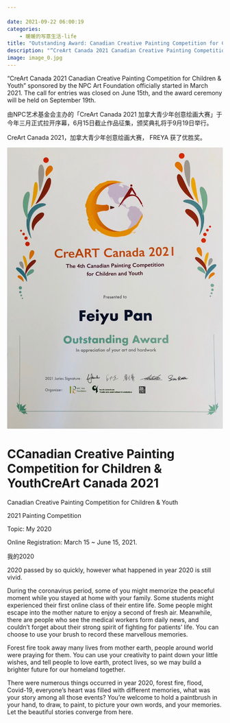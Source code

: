 ```yaml
---

date: 2021-09-22 06:00:19
categories:
    - 暖暖的写意生活-life
title: "Outstanding Award: Canadian Creative Painting Competition for Children &Youth CreArt Canada 2021"
description: "“CreArt Canada 2021 Canadian Creative Painting Competition for Children & Youth” sponsored by the NP..."
image: image_0.jpg
---
```


“CreArt Canada 2021 Canadian Creative Painting Competition for Children & Youth” sponsored by the NPC Art Foundation officially started in March 2021. The call for entries was closed on June 15th, and the award ceremony will be held on September 19th.

由NPC艺术基金会主办的「CreArt Canada 2021 加拿大青少年创意绘画大赛」于今年三月正式拉开序幕，6月15日截止作品征集，颁奖典礼将于9月19日举行。

  


CreArt Canada 2021，加拿大青少年创意绘画大赛， FREYA 获了优胜奖。

![](image_0.jpg)

  


  


#  CCanadian Creative Painting Competition for Children & YouthCreArt Canada 2021

Canadian Creative Painting Competition for Children & Youth

2021 Painting Competition

Topic: My 2020

Online Registration: March 15 ~ June 15, 2021.

我的2020

  


2020 passed by so quickly, however what happened in year 2020 is still vivid. 

During the coronavirus period, some of you might memorize the peaceful moment while you stayed at home with your family. Some students might experienced their first online class of their entire life. Some people might escape into the mother nature to enjoy a second of fresh air. Meanwhile, there are people who see the medical workers form daily news, and couldn’t forget about their strong spirit of fighting for patients’ life. You can choose to use your brush to record these marvellous memories. 

Forest fire took away many lives from mother earth, people around world were praying for them. You can use your creativity to paint down your little wishes, and tell people to love earth, protect lives, so we may build a brighter future for our homeland together.

There were numerous things occurred in year 2020, forest fire, flood, Covid-19, everyone’s heart was filled with different memories, what was your story among all those events? You’re welcome to hold a paintbrush in your hand, to draw, to paint, to picture your own words, and your memories. Let the beautiful  stories converge from here. 

  


  


#